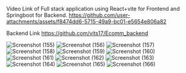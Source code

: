Video Link of Full stack application using React+vite for Frontend and Springboot for Backend.
https://github.com/user-attachments/assets/f8474dd6-5715-49a9-bc01-e5654e806a82

Backend Link 
https://github.com/vits17/Ecomm_backend


![Screenshot (155)](https://github.com/user-attachments/assets/92facf63-c5e8-4946-82f7-6992345407c5)
![Screenshot (156)](https://github.com/user-attachments/assets/92f2e673-3768-450a-b84b-15c0b50ce0da)
![Screenshot (157)](https://github.com/user-attachments/assets/4a0b08ac-154d-4ae9-a9a2-9e567750e2fb)
![Screenshot (158)](https://github.com/user-attachments/assets/cbe148b8-c174-45ab-a40c-c45b02b7eedd)
![Screenshot (159)](https://github.com/user-attachments/assets/77a5f53f-f2f0-4cd9-ba72-027f7f23e770)
![Screenshot (160)](https://github.com/user-attachments/assets/dd144447-bae1-4fde-876f-1773cf4834c4)
![Screenshot (161)](https://github.com/user-attachments/assets/a3a262ec-fa46-4e28-9620-d8eafe8579d1)
![Screenshot (162)](https://github.com/user-attachments/assets/1a3c1a88-fe47-4f5f-a87c-0ecbe522e961)
![Screenshot (163)](https://github.com/user-attachments/assets/8794fcb8-5d8f-4e79-af8a-3ea4584966f8)
![Screenshot (164)](https://github.com/user-attachments/assets/fca681c3-cc79-46ac-b055-f5a14a36db42)
![Screenshot (165)](https://github.com/user-attachments/assets/0b141cc5-d647-4c09-88ac-e03be0acc930)
![Screenshot (166)](https://github.com/user-attachments/assets/6379c183-d140-4d31-96b6-b6e795a09647)
